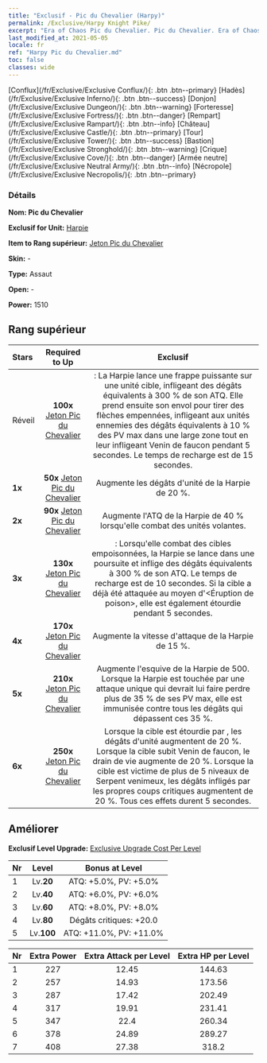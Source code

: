 ```yaml
---
title: "Exclusif - Pic du Chevalier (Harpy)"
permalink: /Exclusive/Harpy Knight Pike/
excerpt: "Era of Chaos Pic du Chevalier. Pic du Chevalier. Era of Chaos Exclusif Pic du Chevalier. Harpie Exclusif."
last_modified_at: 2021-05-05
locale: fr
ref: "Harpy Pic du Chevalier.md"
toc: false
classes: wide
---
```

 [Conflux](/fr/Exclusive/Exclusive Conflux/){: .btn .btn--primary} [Hadès](/fr/Exclusive/Exclusive Inferno/){: .btn .btn--success} [Donjon](/fr/Exclusive/Exclusive Dungeon/){: .btn .btn--warning} [Forteresse](/fr/Exclusive/Exclusive Fortress/){: .btn .btn--danger} [Rempart](/fr/Exclusive/Exclusive Rampart/){: .btn .btn--info} [Château](/fr/Exclusive/Exclusive Castle/){: .btn .btn--primary} [Tour](/fr/Exclusive/Exclusive Tower/){: .btn .btn--success} [Bastion](/fr/Exclusive/Exclusive Stronghold/){: .btn .btn--warning} [Crique](/fr/Exclusive/Exclusive Cove/){: .btn .btn--danger} [Armée neutre](/fr/Exclusive/Exclusive Neutral Army/){: .btn .btn--info} [Nécropole](/fr/Exclusive/Exclusive Necropolis/){: .btn .btn--primary} 

### Détails
 **Nom: Pic du Chevalier** 

 **Exclusif for Unit:** [Harpie](/fr/units/Harpy/) 

 **Item to Rang supérieur:** [Jeton Pic du Chevalier](/ItemsFR/con_916/)

 **Skin:** -

 **Type:** Assaut

 **Open:** -

 **Power:** 1510

## Rang supérieur

  |     Stars    |  Required to Up | Exclusif |
  |:-------------|:---------------:|:---------------:|
  |  Réveil  | **100x** [Jeton Pic du Chevalier](/ItemsFR/con_916/) | <Voltige> : La Harpie lance une frappe puissante sur une unité cible, infligeant des dégâts équivalents à 300 % de son ATQ. Elle prend ensuite son envol pour tirer des flèches empennées, infligeant aux unités ennemies des dégâts équivalents à 10 % des PV max dans une large zone tout en leur infligeant Venin de faucon pendant 5 secondes. Le temps de recharge est de 15 secondes. |
  | **1x** <i class="fas fa-star"/> | **50x** [Jeton Pic du Chevalier](/ItemsFR/con_916/) | Augmente les dégâts d'unité de la Harpie de 20 %. |
  | **2x** <i class="fas fa-star"/> | **90x** [Jeton Pic du Chevalier](/ItemsFR/con_916/) | Augmente l'ATQ de la Harpie de 40 % lorsqu'elle combat des unités volantes. |
  | **3x** <i class="fas fa-star"/> | **130x** [Jeton Pic du Chevalier](/ItemsFR/con_916/) | <Friande de venin> : Lorsqu'elle combat des cibles empoisonnées, la Harpie se lance dans une poursuite et inflige des dégâts équivalents à 300 % de son ATQ. Le temps de recharge est de 10 secondes. Si la cible a déjà été attaquée au moyen d'<Éruption de poison>, elle est également étourdie pendant 5 secondes. |
  | **4x** <i class="fas fa-star"/> | **170x** [Jeton Pic du Chevalier](/ItemsFR/con_916/) | Augmente la vitesse d'attaque de la Harpie de 15 %. |
  | **5x** <i class="fas fa-star"/> | **210x** [Jeton Pic du Chevalier](/ItemsFR/con_916/) | Augmente l'esquive de la Harpie de 500. Lorsque la Harpie est touchée par une attaque unique qui devrait lui faire perdre plus de 35 % de ses PV max, elle est immunisée contre tous les dégâts qui dépassent ces 35 %. |
  | **6x** <i class="fas fa-star"/> | **250x** [Jeton Pic du Chevalier](/ItemsFR/con_916/) | Lorsque la cible est étourdie par <Friande de venin>, les dégâts d'unité augmentent de 20 %. Lorsque la cible subit Venin de faucon, le drain de vie augmente de 20 %. Lorsque la cible est victime de plus de 5 niveaux de Serpent venimeux, les dégâts infligés par les propres coups critiques augmentent de 20 %. Tous ces effets durent 5 secondes. |


## Améliorer
 **Exclusif Level Upgrade:** [Exclusive Upgrade Cost Per Level](/Exclusive/ExclusiveUpgradeCostPerLevel/)

  |  Nr  |   Level  | Bonus at Level |
  |:-----|:--------:|:--------------:|
  | 1 | Lv.**20** | ATQ: +5.0%, PV: +5.0% |
  | 2 | Lv.**40** | ATQ: +6.0%, PV: +6.0% |
  | 3 | Lv.**60** | ATQ: +8.0%, PV: +8.0% |
  | 4 | Lv.**80** | Dégâts critiques: +20.0 |
  | 5 | Lv.**100** | ATQ: +11.0%, PV: +11.0% |


  |  Nr  |  Extra Power | Extra Attack per Level | Extra HP per Level |
  |:-----|:--------:|:--------:|:--------:|
  | 1 | 227 | 12.45 | 144.63 |
  | 2 | 257 | 14.93 | 173.56 |
  | 3 | 287 | 17.42 | 202.49 |
  | 4 | 317 | 19.91 | 231.41 |
  | 5 | 347 | 22.4 | 260.34 |
  | 6 | 378 | 24.89 | 289.27 |
  | 7 | 408 | 27.38 | 318.2 |


